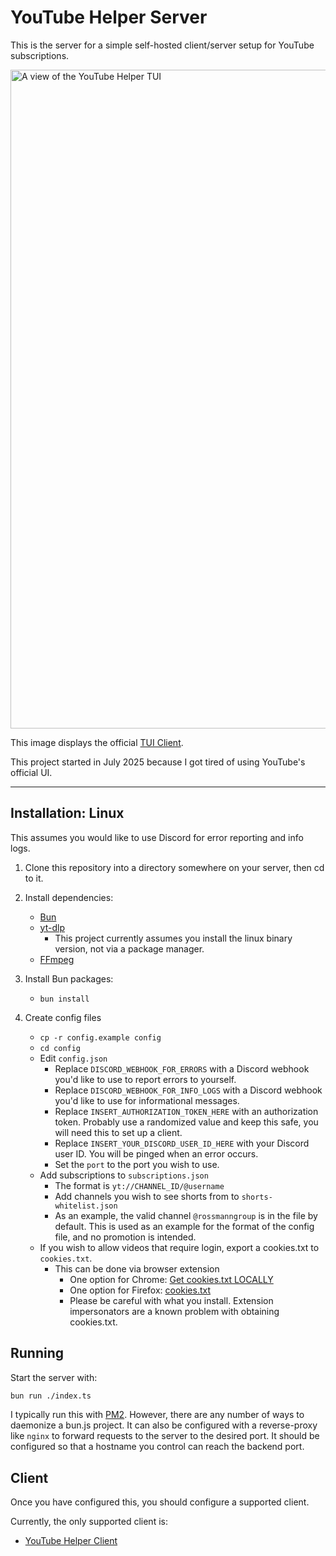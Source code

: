 # YouTube Helper Server

This is the server for a simple self-hosted client/server setup for YouTube subscriptions.

<img width="1554" height="1054" alt="A view of the YouTube Helper TUI" src="https://github.com/user-attachments/assets/d35599af-aeb0-41bd-8cd7-9c22f8310f9f" />

This image displays the official [TUI Client](https://github.com/OIRNOIR/YouTube-Helper-Client).

This project started in July 2025 because I got tired of using YouTube's official UI.

---

## Installation: Linux

This assumes you would like to use Discord for error reporting and info logs.

1. Clone this repository into a directory somewhere on your server, then cd to it.

2. Install dependencies:
    - [Bun](https://bun.sh/)
    - [yt-dlp](https://github.com/yt-dlp/yt-dlp/)
        - This project currently assumes you install the linux binary version, not via a package manager.
    - [FFmpeg](https://ffmpeg.org/)

3. Install Bun packages:
    - `bun install`

4. Create config files
    - `cp -r config.example config`
    - `cd config`
    - Edit `config.json`
        - Replace `DISCORD_WEBHOOK_FOR_ERRORS` with a Discord webhook you'd like to use to report errors to yourself.
        - Replace `DISCORD_WEBHOOK_FOR_INFO_LOGS` with a Discord webhook you'd like to use for informational messages.
        - Replace `INSERT_AUTHORIZATION_TOKEN_HERE` with an authorization token. Probably use a randomized value and keep this safe, you will need this to set up a client.
        - Replace `INSERT_YOUR_DISCORD_USER_ID_HERE` with your Discord user ID. You will be pinged when an error occurs.
        - Set the `port` to the port you wish to use.
    - Add subscriptions to `subscriptions.json`
        - The format is `yt://CHANNEL_ID/@username`
        - Add channels you wish to see shorts from to `shorts-whitelist.json`
        - As an example, the valid channel `@rossmanngroup` is in the file by default. This is used as an example for the
            format of the config file, and no promotion is intended.
    - If you wish to allow videos that require login, export a cookies.txt to `cookies.txt`.
        - This can be done via browser extension
            - One option for Chrome: [Get cookies.txt LOCALLY](https://chrome.google.com/webstore/detail/get-cookiestxt-locally/cclelndahbckbenkjhflpdbgdldlbecc)
            - One option for Firefox: [cookies.txt](https://addons.mozilla.org/en-US/firefox/addon/cookies-txt/)
            - Please be careful with what you install. Extension impersonators are a known problem with obtaining cookies.txt.

## Running

Start the server with:

```bash
bun run ./index.ts
```

I typically run this with [PM2](https://github.com/Unitech/pm2/). However, there are any number of ways
to daemonize a bun.js project. It can also be configured with a reverse-proxy like `nginx`
to forward requests to the server to the desired port. It should be configured so that a hostname
you control can reach the backend port.

## Client

Once you have configured this, you should configure a supported client.

Currently, the only supported client is:
- [YouTube Helper Client](https://github.com/OIRNOIR/YouTube-Helper-Client)

